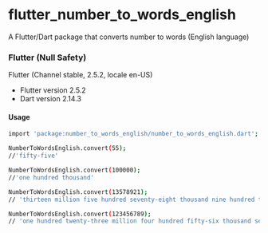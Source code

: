 # flutter_number_to_words_english
A Flutter/Dart package that converts number to words (English language)

### Flutter (Null Safety)
 Flutter (Channel stable, 2.5.2, locale en-US)
 - Flutter version 2.5.2
 - Dart version 2.14.3

#### Usage
```sh
import 'package:number_to_words_english/number_to_words_english.dart';

NumberToWordsEnglish.convert(55);
//'fifty-five'

NumberToWordsEnglish.convert(100000);
//'one hundred thousand'

NumberToWordsEnglish.convert(13578921);
// 'thirteen million five hundred seventy-eight thousand nine hundred twenty-one'

NumberToWordsEnglish.convert(123456789);
// 'one hundred twenty-three million four hundred fifty-six thousand seven hundred eighty-nine'

```
